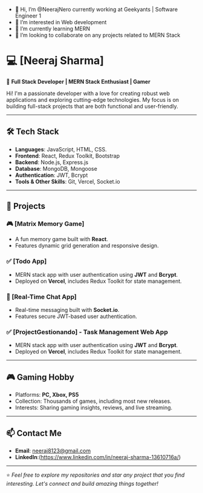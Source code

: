 - 👋 Hi, I’m @NeerajNero currently working at Geekyants | Software Engineer 1
- 👀 I’m interested in Web development
- 🌱 I’m currently learning MERN
- 💞️ I’m looking to collaborate on any projects related to MERN Stack

# 💻 [Neeraj Sharma]

🌟 **Full Stack Developer | MERN Stack Enthusiast | Gamer**  

Hi! I'm a passionate developer with a love for creating robust web applications and exploring cutting-edge technologies. My focus is on building full-stack projects that are both functional and user-friendly. 

---

## 🛠️ Tech Stack

- **Languages**: JavaScript, HTML, CSS.  
- **Frontend**: React, Redux Toolkit, Bootstrap  
- **Backend**: Node.js, Express.js  
- **Database**: MongoDB, Mongoose  
- **Authentication**: JWT, Bcrypt  
- **Tools & Other Skills**: Git, Vercel, Socket.io  

---

## 📂 Projects

### 🎮 [Matrix Memory Game]
- A fun memory game built with **React**.
- Features dynamic grid generation and responsive design.

### ✅ [Todo App]
- MERN stack app with user authentication using **JWT** and **Bcrypt**.
- Deployed on **Vercel**, includes Redux Toolkit for state management.

### 💬 [Real-Time Chat App]
- Real-time messaging built with **Socket.io**.
- Features secure JWT-based user authentication.

### ✅ [ProjectGestionando] - Task Management Web App
- MERN stack app with user authentication using **JWT** and **Bcrypt**.
- Deployed on **Vercel**, includes Redux Toolkit for state management.
---

## 🎮 Gaming Hobby

- Platforms: **PC, Xbox, PS5**  
- Collection: Thousands of games, including most new releases.  
- Interests: Sharing gaming insights, reviews, and live streaming.  

---

## 📫 Contact Me

- **Email**: neeraj8123@gmail.com
- **LinkedIn**:(https://www.linkedin.com/in/neeraj-sharma-13610716a/)  

---

⭐️ *Feel free to explore my repositories and star any project that you find interesting. Let's connect and build amazing things together!*  
